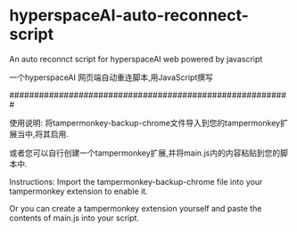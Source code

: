 # hyperspaceAI-auto-reconnect-script
An auto reconnct script for hyperspaceAI web powered by javascript 

一个hyperspaceAI 网页端自动重连脚本,用JavaScript撰写

#########################################################

使用说明:
将tampermonkey-backup-chrome文件导入到您的tampermonkey扩展当中,将其启用.

或者您可以自行创建一个tampermonkey扩展,并将main.js内的内容粘贴到您的脚本中.

Instructions:
Import the tampermonkey-backup-chrome file into your tampermonkey extension to enable it.

Or you can create a tampermonkey extension yourself and paste the contents of main.js into your script.

